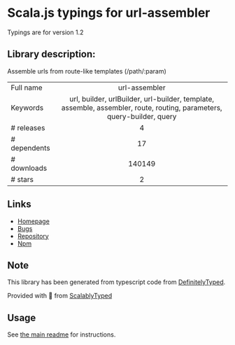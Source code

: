 
# Scala.js typings for url-assembler

Typings are for version 1.2

## Library description:
Assemble urls from route-like templates (/path/:param)

|                    |                 |
| ------------------ | :-------------: |
| Full name          | url-assembler |
| Keywords           | url, builder, urlBuilder, url-builder, template, assemble, assembler, route, routing, parameters, query-builder, query |
| # releases         | 4 |
| # dependents       | 17 |
| # downloads        | 140149 |
| # stars            | 2 |

## Links
- [Homepage](https://github.com/Floby/node-url-assembler)
- [Bugs](https://github.com/Floby/node-url-assembler/issues)
- [Repository](https://github.com/Floby/node-url-assembler)
- [Npm](https://www.npmjs.com/package/url-assembler)
    


## Note
This library has been generated from typescript code from [DefinitelyTyped](https://definitelytyped.org).

Provided with :purple_heart: from [ScalablyTyped](https://github.com/oyvindberg/ScalablyTyped)

## Usage
See [the main readme](../../readme.md) for instructions.



